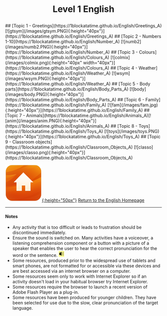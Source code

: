 <head>
<!-- Global site tag (gtag.js) - Google Analytics -->
<script async src="https://www.googletagmanager.com/gtag/js?id=UA-160613202-1"></script>
<script>
  window.dataLayer = window.dataLayer || [];
  function gtag(){dataLayer.push(arguments);}
  gtag('js', new Date());
  gtag('config', 'UA-160613202-1');
</script>
</head>
<h1> 
<p align="center">
Level 1 English
</p>
</h1>
<!--# Level 1 English -->
## [Topic 1 - Greetings](https://1blockatatime.github.io/English/Greetings_A) [![gtsym](/images/gtsym.PNG){:height="40px"}](https://1blockatatime.github.io/English/Greetings_A)   
## [Topic 2 - Numbers 1-10](https://1blockatatime.github.io/English/Number_A) [![numb2](/images/numb2.PNG){:height="40px"}](https://1blockatatime.github.io/English/Number_A)  
## [Topic 3 - Colours](https://1blockatatime.github.io/English/Colours_A) [![colmix](/images/colmix.png){:height="40px" width="40px"}](https://1blockatatime.github.io/English/Colours_A)
## [Topic 4 - Weather](https://1blockatatime.github.io/English/Weather_A) [![wsym](/images/wsym.PNG){:height="40px"}](https://1blockatatime.github.io/English/Weather_A)
## [Topic 5 - Body parts](https://1blockatatime.github.io/English/Body_Parts_A) [![body](/images/body.PNG){:height="40px"}](https://1blockatatime.github.io/English/Body_Parts_A)
## [Topic 6 - Family](https://1blockatatime.github.io/English/Family_A) [![fam](/images/fam.jpg){:height="40px"}](https://1blockatatime.github.io/English/Family_A)
## [Topic 7 - Animals](https://1blockatatime.github.io/English/Animals_A)[![anim](/images/anim.PNG){:height="40px"}](https://1blockatatime.github.io/English/Animals_A)
## [Topic 8 - Toys](https://1blockatatime.github.io/English/Toys_A) [![toys](/images/toys.PNG){:height="40px"}](https://1blockatatime.github.io/English/Toys_A)
## [Topic 9 - Classroom objects](https://1blockatatime.github.io/English/Classroom_Objects_A) [![classo](/images/classo.png){:height="40px"}](https://1blockatatime.github.io/English/Classroom_Objects_A)

<!--
#### [Topic 5 - Actions](https://1blockatatime.github.io/English/Actions_A) [![stand](/images/stand.png){:height="30px"}](https://1blockatatime.github.io/English/Actions_A)
#### [Topic 13 - Food](https://1blockatatime.github.io/English/Food_A)
#### [Topic 12 - Shapes](https://1blockatatime.github.io/English/Shapes_A) [![shape](/images/shape.PNG){:height="30px"}](https://1blockatatime.github.io/English/Shapes_A)
### [Topic 11 - Feelings/needs](https://1blockatatime.github.io/English/Feelings_A) [![prep](/images/hoyt.png){:height="30px"}](https://1blockatatime.github.io/English/Feelings_A)
### [Topic 10 - Prepositions of Place](https://1blockatatime.github.io/English/Prep_Place_A) [![prep](/images/prep.png){:height="30px"}](https://1blockatatime.github.io/English/Prep_Place_A)
-->

[![home](/images/home.png){:height="50px"}](https://1blockatatime.github.io/English) [Return to the English Homepage](https://1blockatatime.github.io/English)

***
#### Notes
* Any activity that is too difficult or leads to frustration should be discontinued immediately.
* Ensure the sound is switched on. Many activities have a voiceover, a listening comprehension component or a button with a picture of a speaker that enables the user to hear the correct pronunciation for the word or the sentence. ![spkr2](/images/spkr2.PNG)
* Some resources, produced prior to the widespread use of tablets and smart phones, are not formatted for or accessible via these devices and are best accessed via an internet browser on a computer.
* Some resources seem only to work with Internet Explorer so if an activity doesn't load in your habitual browser try Internet Explorer.
* Some resources require the browser to launch a recent version of Adobe Flash Player as a plug-in.
* Some resources have been produced for younger children. They have been selected for use due to the slow, clear pronunciation of the target language.
